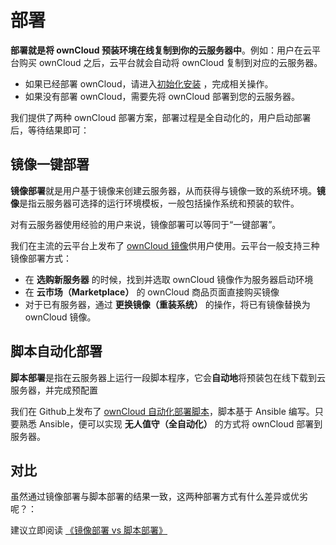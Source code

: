 # 部署

**部署就是将 ownCloud 预装环境在线复制到你的云服务器中**。例如：用户在云平台购买 ownCloud 之后，云平台就会自动将 ownCloud 复制到对应的云服务器。

- 如果已经部署 ownCloud，请进入[初始化安装](/zh/stack-installation.md) ，完成相关操作。
- 如果没有部署 ownCloud，需要先将 ownCloud 部署到您的云服务器。

我们提供了两种 ownCloud 部署方案，部署过程是全自动化的，用户启动部署后，等待结果即可：

## 镜像一键部署

**镜像部署**就是用户基于镜像来创建云服务器，从而获得与镜像一致的系统环境。**镜像**是指云服务器可选择的运行环境模板，一般包括操作系统和预装的软件。

对有云服务器使用经验的用户来说，镜像部署可以等同于“一键部署”。

我们在主流的云平台上发布了 [ownCloud 镜像](https://apps.websoft9.com/owncloud)供用户使用。云平台一般支持三种镜像部署方式：

* 在 **选购新服务器** 的时候，找到并选取 ownCloud 镜像作为服务器启动环境
* 在 **云市场（Marketplace）**  的 ownCloud 商品页面直接购买镜像
* 对于已有服务器，通过 **更换镜像（重装系统）** 的操作，将已有镜像替换为 ownCloud 镜像。

## 脚本自动化部署

**脚本部署**是指在云服务器上运行一段脚本程序，它会**自动地**将预装包在线下载到云服务器，并完成预配置

我们在 Github上发布了 [ownCloud 自动化部署脚本](https://github.com/Websoft9/ansible-owncloud)，脚本基于 Ansible 编写。只要熟悉 Ansible，便可以实现 **无人值守（全自动化）** 的方式将 ownCloud 部署到服务器。

## 对比

虽然通过镜像部署与脚本部署的结果一致，这两种部署方式有什么差异或优劣呢？：

建议立即阅读 [《镜像部署 vs 脚本部署》](https://support.websoft9.com/docs/faq/zh/bz-product.html#镜像部署-vs-脚本部署)